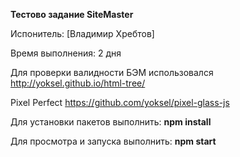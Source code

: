 <b>Тестово задание SiteMaster</b>

Испонитель: [Владимир Хребтов]

Время выполнения: 2 дня

Для проверки валидности БЭМ использовался http://yoksel.github.io/html-tree/

Pixel Perfect https://github.com/yoksel/pixel-glass-js

Для установки пакетов выполнить: <b>npm install</b>

Для просмотра и запуска выполнить: <b>npm start</b>
